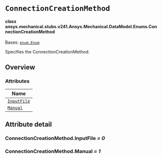 # `ConnectionCreationMethod`



#### *class* ansys.mechanical.stubs.v241.Ansys.Mechanical.DataModel.Enums.ConnectionCreationMethod

Bases: [`enum.Enum`](https://docs.python.org/3/library/enum.html#enum.Enum)

Specifies the ConnectionCreationMethod.

<!-- !! processed by numpydoc !! -->

<a id="overview"></a>

## Overview

### Attributes

| Name |
| -------------------------------------------------------------------------------------------------------------------------------------- |
| [`InputFile`](../../../../../v242/Ansys/Mechanical/DataModel/Enums/ConnectionCreationMethod.md#ConnectionCreationMethod.InputFile) |
| [`Manual`](../../../../../v242/Ansys/Mechanical/DataModel/Enums/ConnectionCreationMethod.md#ConnectionCreationMethod.Manual) |

<a id="attribute-detail"></a>

## Attribute detail

<a id="ConnectionCreationMethod.InputFile"></a>

### ConnectionCreationMethod.InputFile *= 0*

<a id="ConnectionCreationMethod.Manual"></a>

### ConnectionCreationMethod.Manual *= 1*


